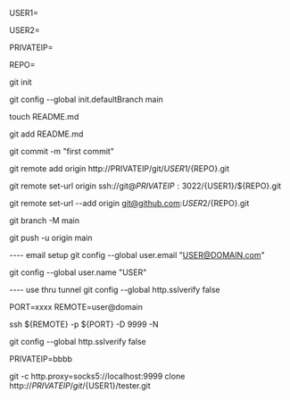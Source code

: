 


USER1=

USER2=

PRIVATEIP=

REPO=

git init

git config --global init.defaultBranch main

touch README.md

git add README.md

git commit -m "first commit"

git remote add origin http://PRIVATEIP/git/${USER1}/${REPO}.git

git remote set-url origin ssh://git@${PRIVATEIP}:3022/${USER1}/${REPO}.git

git remote set-url --add origin git@github.com:${USER2}/${REPO}.git

git branch -M main

git push -u origin main







---- email setup git config --global user.email "USER@DOMAIN.com"

git config --global user.name "USER"

---- use thru tunnel git config --global http.sslverify false

PORT=xxxx REMOTE=user@domain

ssh ${REMOTE} -p ${PORT} -D 9999 -N

git config --global http.sslverify false

PRIVATEIP=bbbb

git -c http.proxy=socks5://localhost:9999 clone http://${PRIVATEIP}/git/${USER1}/tester.git



